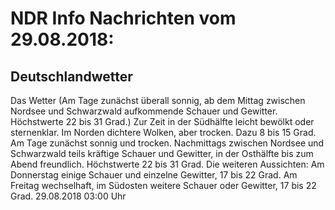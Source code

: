 # NDR Info Nachrichten vom 29.08.2018:


## Deutschlandwetter
Das Wetter
(Am Tage zunächst überall sonnig, ab dem Mittag zwischen Nordsee und Schwarzwald aufkommende Schauer und Gewitter. Höchstwerte 22 bis 31 Grad.) Zur Zeit in der Südhälfte leicht bewölkt oder sternenklar. Im Norden dichtere Wolken, aber trocken. Dazu 8 bis 15 Grad. Am Tage zunächst sonnig und trocken. Nachmittags zwischen Nordsee und Schwarzwald teils kräftige Schauer und Gewitter, in der Osthälfte bis zum Abend freundlich. Höchstwerte 22 bis 31 Grad. Die weiteren Aussichten: Am Donnerstag einige Schauer und einzelne Gewitter, 17 bis 22 Grad. Am Freitag wechselhaft, im Südosten weitere Schauer oder Gewitter, 17 bis 22 Grad. 29.08.2018 03:00 Uhr 
